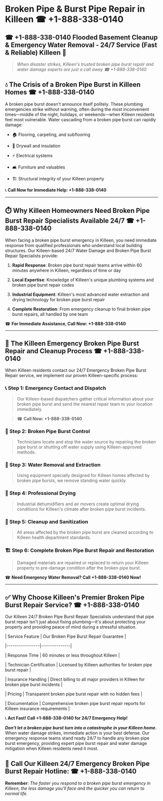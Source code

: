 # Broken Pipe & Burst Pipe Repair in Killeen ☎ +1-888-338-0140  
## ☎ +1-888-338-0140 Flooded Basement Cleanup & Emergency Water Removal - 24/7 Service (Fast & Reliable) Killeen 🚨  

> *When disaster strikes, Killeen's trusted broken pipe burst repair and water damage experts are just a call away ☎ +1-888-338-0140*  

## 💧 The Crisis of a Broken Pipe Burst in Killeen Homes ☎ +1-888-338-0140  

A broken pipe burst doesn't announce itself politely. These plumbing emergencies strike without warning, often during the most inconvenient times—middle of the night, holidays, or weekends—when Killeen residents feel most vulnerable. Water cascading from a broken pipe burst can rapidly damage:  

* 🏠 Flooring, carpeting, and subflooring  
* 🧱 Drywall and insulation  
* ⚡ Electrical systems  
* 🛋️ Furniture and valuables  
* 🏗️ Structural integrity of your Killeen property  

📞 **Call Now for Immediate Help: +1-888-338-0140**  

---  

## ⏱️ Why Killeen Homeowners Need Broken Pipe Burst Repair Specialists Available 24/7 ☎ +1-888-338-0140  

When facing a broken pipe burst emergency in Killeen, you need immediate response from qualified professionals who understand local building structures. Our Killeen-based 24/7 Water Damage and Broken Pipe Burst Repair Specialists provide:  

1. **Rapid Response**: Broken pipe burst repair teams arrive within 60 minutes anywhere in Killeen, regardless of time or day  
2. **Local Expertise**: Knowledge of Killeen's unique plumbing systems and broken pipe burst repair codes  
3. **Industrial Equipment**: Killeen's most advanced water extraction and drying technology for broken pipe burst repair  
4. **Complete Restoration**: From emergency cleanup to final broken pipe burst repairs, all handled by one team  

☎ **For Immediate Assistance, Call Now: +1-888-338-0140**  

---  

## 🔧 The Killeen Emergency Broken Pipe Burst Repair and Cleanup Process ☎ +1-888-338-0140  

When Killeen residents contact our 24/7 Emergency Broken Pipe Burst Repair service, we implement our proven Killeen-specific process:  

### 📞 Step 1: Emergency Contact and Dispatch  
> Our Killeen-based dispatchers gather critical information about your broken pipe burst and send the nearest repair team to your location immediately.  
> ☎ **Call Now: +1-888-338-0140**  

### 🚿 Step 2: Broken Pipe Burst Control  
> Technicians locate and stop the water source by repairing the broken pipe burst or shutting off water supply using Killeen-approved methods.  

### 🌊 Step 3: Water Removal and Extraction  
> Using equipment specially designed for Killeen homes affected by broken pipe bursts, we remove standing water quickly.  

### 💨 Step 4: Professional Drying  
> Industrial dehumidifiers and air movers create optimal drying conditions for Killeen's climate after broken pipe burst incidents.  

### 🧼 Step 5: Cleanup and Sanitization  
> All areas affected by the broken pipe burst are cleaned according to Killeen health department standards.  

### 🏗️ Step 6: Complete Broken Pipe Burst Repair and Restoration  
> Damaged materials are repaired or replaced to return your Killeen property to pre-damage condition after the broken pipe burst.  

☎ **Need Emergency Water Removal? Call +1-888-338-0140 Now!**  

---  

## ✅ Why Choose Killeen's Premier Broken Pipe Burst Repair Service? ☎ +1-888-338-0140  

Our Killeen 24/7 Broken Pipe Burst Repair Specialists understand that pipe burst repair isn't just about fixing plumbing—it's about protecting your property and providing peace of mind during a stressful situation.  

| Service Feature | Our Broken Pipe Burst Repair Guarantee |  
|-----------------|---------------|  
| Response Time | 60 minutes or less throughout Killeen |  
| Technician Certification | Licensed by Killeen authorities for broken pipe burst repair |  
| Insurance Handling | Direct billing to all major providers in Killeen for broken pipe burst incidents |  
| Pricing | Transparent broken pipe burst repair with no hidden fees |  
| Documentation | Comprehensive broken pipe burst repair reports for Killeen insurance requirements |  

📞 **Act Fast! Call +1-888-338-0140 for 24/7 Emergency Help!**  

***Don't let a broken pipe burst turn into a catastrophe in your Killeen home.*** When water damage strikes, immediate action is your best defense. Our emergency response teams stand ready 24/7 to handle any broken pipe burst emergency, providing expert pipe burst repair and water damage mitigation when Killeen residents need it most.  

## 📱 Call Our Killeen 24/7 Emergency Broken Pipe Burst Repair Hotline: ☎ +1-888-338-0140  

**Remember**: *The faster you respond to a broken pipe burst emergency in Killeen, the less damage you'll face and the quicker you can return to normal life.*